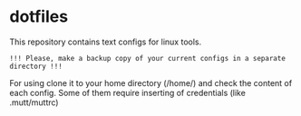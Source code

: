 # dotfiles
This repository contains text configs for linux tools. 
```
!!! Please, make a backup copy of your current configs in a separate directory !!!
```
For using clone it to your home directory (/home/<username>) and check the content of each config. Some of them require inserting of credentials (like .mutt/muttrc)



